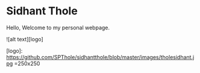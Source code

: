 # Sidhant Thole

Hello, Welcome to my personal webpage.

![alt text][logo]

[logo]: https://github.com/SPThole/sidhantthole/blob/master/images/tholesidhant.jpg =250x250

